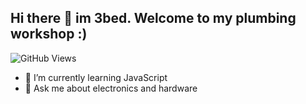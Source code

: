 ## Hi there 👋 im 3bed. Welcome to my plumbing workshop :) 
![GitHub Views](https://komarev.com/ghpvc/?username=onebyte0x00)

- 🌱 I’m currently learning JavaScript
- 💬 Ask me about electronics and hardware
   
<!--
**onebyte0x00/onebyte0x00** is a ✨ _special_ ✨ repository because its `README.md` (this file) appears on your GitHub profile.

Here are some ideas to get you started:

- 🔭 I’m currently working on ...
- 🌱 I’m currently learning ...el
- 👯 I’m looking to collaborate on ...
- 🤔 I’m looking for help with ...
- 💬 Ask me about ...
- 📫 How to reach me: ...
- 😄 Pronouns: ...
- ⚡ Fun fact: ...
-->
